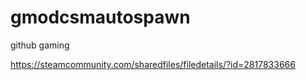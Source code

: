 # gmodcsmautospawn

github gaming

https://steamcommunity.com/sharedfiles/filedetails/?id=2817833666
